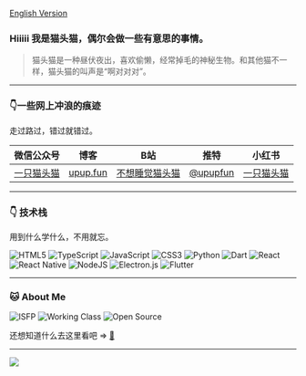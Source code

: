 [English Version](./README-EN.md)
### Hiiiii 我是猫头猫，偶尔会做一些有意思的事情。
> 猫头猫是一种昼伏夜出，喜欢偷懒，经常掉毛的神秘生物。和其他猫不一样，猫头猫的叫声是“啊对对对”。

---

### 👇一些网上冲浪的痕迹
走过路过，错过就错过。

|  微信公众号   |  博客  | B站 | 推特 | 小红书 |
|  ----  | ---- | ---- | ---- | ---- |
| [一只猫头猫](https://github.com/maotoumao/MusicFree/raw/master/src/assets/imgs/wechat_channel.jpg) | [upup.fun](http://blog.upup.fun) | [不想睡觉猫头猫](https://space.bilibili.com/12866223) | [@upupfun](https://twitter.com/upupfun) | [一只猫头猫](https://www.xiaohongshu.com/user/profile/5ce6085200000000050213a6?xhsshare=CopyLink&appuid=5ce6085200000000050213a6&apptime=1714394544) |

---
### 👇 技术栈
用到什么学什么，不用就忘。

![HTML5](https://img.shields.io/badge/html5-%23E34F26.svg?style=for-the-badge&logo=html5&logoColor=white)
![TypeScript](https://img.shields.io/badge/typescript-%23007ACC.svg?style=for-the-badge&logo=typescript&logoColor=white)
![JavaScript](https://img.shields.io/badge/javascript-%23323330.svg?style=for-the-badge&logo=javascript&logoColor=%23F7DF1E)
![CSS3](https://img.shields.io/badge/css3-%231572B6.svg?style=for-the-badge&logo=css3&logoColor=white)
![Python](https://img.shields.io/badge/python-3670A0?style=for-the-badge&logo=python&logoColor=ffdd54)
![Dart](https://img.shields.io/badge/dart-%230175C2.svg?style=for-the-badge&logo=dart&logoColor=white)
![React](https://img.shields.io/badge/react-%2320232a.svg?style=for-the-badge&logo=react&logoColor=%2361DAFB)
![React Native](https://img.shields.io/badge/react_native-%2320232a.svg?style=for-the-badge&logo=react&logoColor=%2361DAFB)
![NodeJS](https://img.shields.io/badge/node.js-6DA55F?style=for-the-badge&logo=node.js&logoColor=white)
![Electron.js](https://img.shields.io/badge/Electron-191970?style=for-the-badge&logo=Electron&logoColor=white)
![Flutter](https://img.shields.io/badge/Flutter-%2302569B.svg?style=for-the-badge&logo=Flutter&logoColor=white)

---
### 🐱 About Me
![ISFP](https://img.shields.io/badge/-%20ISFP-blueviolet)
![Working Class](https://img.shields.io/badge/-Working%20Class-blue)
![Open Source](https://img.shields.io/badge/-Open%20Source-brightgreen)

还想知道什么去这里看吧 => [🤫](https://blog.catcat.work/about/)

---
![](https://komarev.com/ghpvc/?username=maotoumao&color=66ccff)
